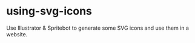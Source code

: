# using-svg-icons
Use Illustrator &amp; Spritebot to generate some SVG icons and use them in a website. 
